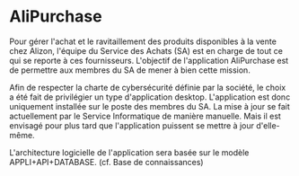 # AliPurchase

Pour gérer l'achat et le ravitaillement des produits disponibles à la vente chez Alizon, l'équipe du Service des Achats (SA) est en charge de tout ce qui se reporte à ces fournisseurs. L'objectif de l'application AliPurchase est de permettre aux membres du SA de mener à bien cette mission.

Afin de respecter la charte de cybersécurité définie par la société, le choix a été fait de privilégier un type d'application desktop. L'application est donc uniquement installée sur le poste des membres du SA. La mise à jour se fait actuellement par le Service Informatique de manière manuelle. Mais il est envisagé pour plus tard que l'application puissent se mettre à jour d'elle-même.

L'architecture logicielle de l'application sera basée sur le modèle APPLI+API+DATABASE. (cf. Base de connaissances)